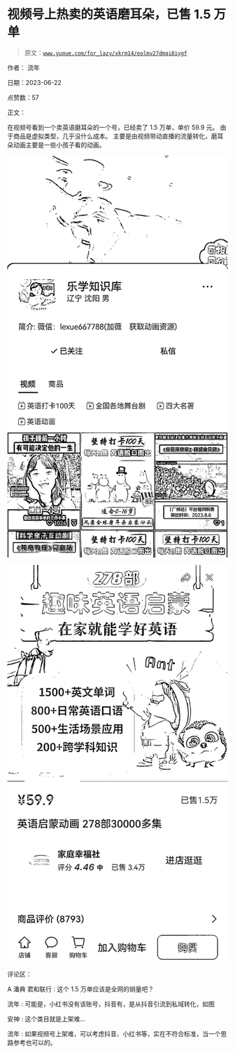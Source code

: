 # 视频号上热卖的英语磨耳朵，已售 1.5 万单

> 原文：[`www.yuque.com/for_lazy/xkrm14/eolmv27dmqi8iygf`](https://www.yuque.com/for_lazy/xkrm14/eolmv27dmqi8iygf)

作者： 流年

日期：2023-06-22

点赞数：57

正文：

在视频号看到一个卖英语磨耳朵的一个号，已经卖了 1.5 万单，单价 59.9 元。 由于商品是虚拟类型，几乎没什么成本。 主要是由视频带动直播的流量转化，磨耳朵动画主要是一些小孩子看的动画。

![](img/8216fbdea150448ee59be079854dc35b.png)  

![](img/9d92bec001fde18f1c033c3d318ed78e.png)  

评论区：

A 潘典 君和联行 : 这个 1.5 万单应该是全网的销量吧？

流年 : 可能是，小红书没有该账号，抖音有，是从抖音引流到私域转化，如图

安神 : 这个类目就是上架难...

流年 : 如果视频号上架难，可以考虑抖音、小红书等，实在不符合标准，当一个思路参考也可以的。



